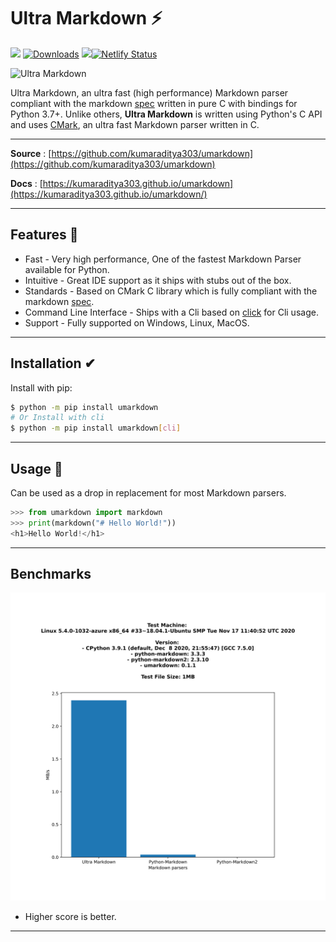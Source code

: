 # Ultra Markdown ⚡

![](https://img.shields.io/pypi/v/umarkdown?logo=pypi&style=flat-square)
[![Downloads](https://pepy.tech/badge/umarkdown)](https://pepy.tech/project/umarkdown)
![](https://img.shields.io/codecov/c/github/kumaraditya303/umarkdown?logo=codecov&style=flat-square)[![Netlify Status](https://api.netlify.com/api/v1/badges/2dad1b5d-eddc-4bff-8c6a-5bc00fd11acd/deploy-status)](https://app.netlify.com/sites/umarkdown/deploys)

<img width="800" alt="Ultra Markdown" src="https://user-images.githubusercontent.com/59607654/103167048-d3524d00-484d-11eb-96ca-70608a7529fc.png">

Ultra Markdown, an ultra fast (high performance) Markdown parser compliant with the markdown [spec](https://spec.commonmark.org/) written in pure C with bindings for Python 3.7+. Unlike others, **Ultra Markdown** is written using Python's C API and uses [CMark](https://github.com/commonmark/cmark), an ultra fast Markdown parser written in C.

---

**Source** : [https://github.com/kumaraditya303/umarkdown](https://github.com/kumaraditya303/umarkdown)

**Docs** : [https://kumaraditya303.github.io/umarkdown](https://kumaraditya303.github.io/umarkdown/)

---

## Features 🚀

- Fast - Very high performance, One of the fastest Markdown Parser available for Python.
- Intuitive - Great IDE support as it ships with stubs out of the box.
- Standards - Based on CMark C library which is fully compliant with the markdown [spec](https://github.com/commonmark/cmark).
- Command Line Interface - Ships with a Cli based on [click](https://github.com/pallets/click) for Cli usage.
- Support - Fully supported on Windows, Linux, MacOS.

---

## Installation ✔

Install with pip:

```bash
$ python -m pip install umarkdown
# Or Install with cli
$ python -m pip install umarkdown[cli]
```

---

## Usage 🚀

Can be used as a drop in replacement for most Markdown parsers.

```python
>>> from umarkdown import markdown
>>> print(markdown("# Hello World!"))
<h1>Hello World!</h1>
```

---

## Benchmarks

![](./docs/images/benchmarks.svg)

- Higher score is better.

---
